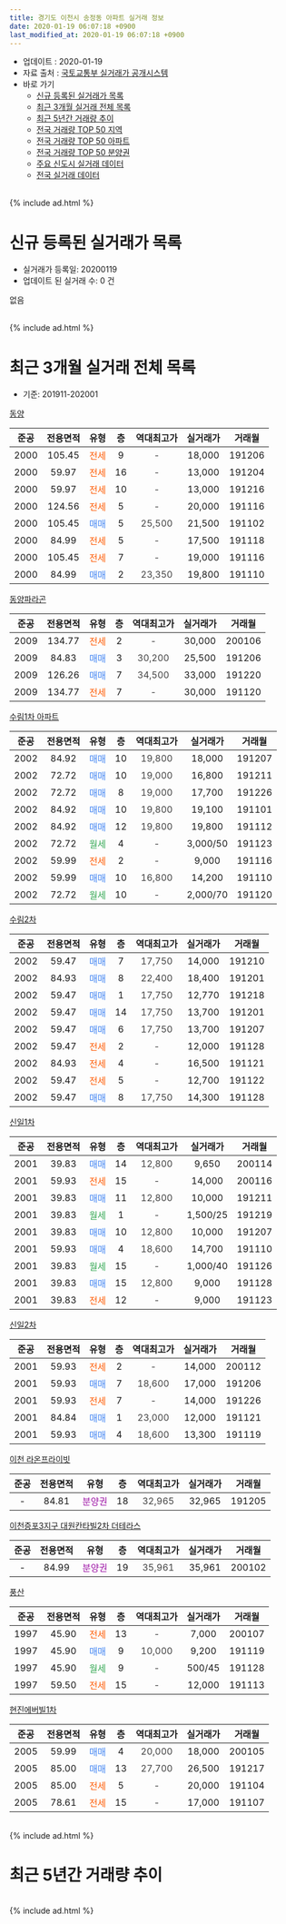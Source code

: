 ```yaml
---
title: 경기도 이천시 송정동 아파트 실거래 정보
date: 2020-01-19 06:07:18 +0900
last_modified_at: 2020-01-19 06:07:18 +0900
---
```


* 업데이트 : 2020-01-19
* 자료 출처 : [국토교통부 실거래가 공개시스템](http://rt.molit.go.kr)
* 바로 가기
    * [신규 등록된 실거래가 목록](#신규-등록된-실거래가-목록)
    * [최근 3개월 실거래 전체 목록](#최근-3개월-실거래-전체-목록)
    * [최근 5년간 거래량 추이](#최근-5년간-거래량-추이)
    * [전국 거래량 TOP 50 지역](https://apt-info.github.io/apt-trade-info/최근-3개월-전국에서-가장-거래가-많이-발생한-지역)
    * [전국 거래량 TOP 50 아파트](https://apt-info.github.io/apt-trade-info/최근-3개월-전국에서-가장-거래가-많이-발생한-아파트)
    * [전국 거래량 TOP 50 분양권](https://apt-info.github.io/apt-trade-info/최근-3개월-전국에서-가장-거래가-많이-발생한-분양권)
    * [주요 신도시 실거래 데이터](https://apt-info.github.io/apt-trade-info/주요-신도시)
    * [전국 실거래 데이터](https://apt-info.github.io/apt-trade-info/전국)
<br>
{% include ad.html %}
<br>

# 신규 등록된 실거래가 목록
* 실거래가 등록일: 20200119
* 업데이트 된 실거래 수: 0 건

없음

<br>
{% include ad.html %}
<br>

# 최근 3개월 실거래 전체 목록
* 기준: 201911-202001


[동양](https://search.naver.com/search.naver?query=%EA%B2%BD%EA%B8%B0%EB%8F%84+%EC%9D%B4%EC%B2%9C%EC%8B%9C+%EC%86%A1%EC%A0%95%EB%8F%99+%EB%8F%99%EC%96%91)

|준공|전용면적|유형|층|역대최고가|실거래가|거래월|
|:---:|:---:|:---:|:---:|:---:|:---:|:---:|
|2000|105.45|<span style="color:#ff5a00">전세</span>|9|<span style="color:#444444">-</span>|18,000|191206|
|2000|59.97|<span style="color:#ff5a00">전세</span>|16|<span style="color:#444444">-</span>|13,000|191204|
|2000|59.97|<span style="color:#ff5a00">전세</span>|10|<span style="color:#444444">-</span>|13,000|191216|
|2000|124.56|<span style="color:#ff5a00">전세</span>|5|<span style="color:#444444">-</span>|20,000|191116|
|2000|105.45|<span style="color:#4285f3">매매</span>|5|<span style="color:#444444">25,500</span>|21,500|191102|
|2000|84.99|<span style="color:#ff5a00">전세</span>|5|<span style="color:#444444">-</span>|17,500|191118|
|2000|105.45|<span style="color:#ff5a00">전세</span>|7|<span style="color:#444444">-</span>|19,000|191116|
|2000|84.99|<span style="color:#4285f3">매매</span>|2|<span style="color:#444444">23,350</span>|19,800|191110|

[동양파라곤](https://search.naver.com/search.naver?query=%EA%B2%BD%EA%B8%B0%EB%8F%84+%EC%9D%B4%EC%B2%9C%EC%8B%9C+%EC%86%A1%EC%A0%95%EB%8F%99+%EB%8F%99%EC%96%91%ED%8C%8C%EB%9D%BC%EA%B3%A4)

|준공|전용면적|유형|층|역대최고가|실거래가|거래월|
|:---:|:---:|:---:|:---:|:---:|:---:|:---:|
|2009|134.77|<span style="color:#ff5a00">전세</span>|2|<span style="color:#444444">-</span>|30,000|200106|
|2009|84.83|<span style="color:#4285f3">매매</span>|3|<span style="color:#444444">30,200</span>|25,500|191206|
|2009|126.26|<span style="color:#4285f3">매매</span>|7|<span style="color:#444444">34,500</span>|33,000|191220|
|2009|134.77|<span style="color:#ff5a00">전세</span>|7|<span style="color:#444444">-</span>|30,000|191120|

[수림1차 아파트](https://search.naver.com/search.naver?query=%EA%B2%BD%EA%B8%B0%EB%8F%84+%EC%9D%B4%EC%B2%9C%EC%8B%9C+%EC%86%A1%EC%A0%95%EB%8F%99+%EC%88%98%EB%A6%BC1%EC%B0%A8+%EC%95%84%ED%8C%8C%ED%8A%B8)

|준공|전용면적|유형|층|역대최고가|실거래가|거래월|
|:---:|:---:|:---:|:---:|:---:|:---:|:---:|
|2002|84.92|<span style="color:#4285f3">매매</span>|10|<span style="color:#444444">19,800</span>|18,000|191207|
|2002|72.72|<span style="color:#4285f3">매매</span>|10|<span style="color:#444444">19,000</span>|16,800|191211|
|2002|72.72|<span style="color:#4285f3">매매</span>|8|<span style="color:#444444">19,000</span>|17,700|191226|
|2002|84.92|<span style="color:#4285f3">매매</span>|10|<span style="color:#444444">19,800</span>|19,100|191101|
|2002|84.92|<span style="color:#4285f3">매매</span>|12|<span style="color:#444444">19,800</span>|19,800|191112|
|2002|72.72|<span style="color:#34a853">월세</span>|4|<span style="color:#444444">-</span>|3,000/50|191123|
|2002|59.99|<span style="color:#ff5a00">전세</span>|2|<span style="color:#444444">-</span>|9,000|191116|
|2002|59.99|<span style="color:#4285f3">매매</span>|10|<span style="color:#444444">16,800</span>|14,200|191110|
|2002|72.72|<span style="color:#34a853">월세</span>|10|<span style="color:#444444">-</span>|2,000/70|191120|

[수림2차](https://search.naver.com/search.naver?query=%EA%B2%BD%EA%B8%B0%EB%8F%84+%EC%9D%B4%EC%B2%9C%EC%8B%9C+%EC%86%A1%EC%A0%95%EB%8F%99+%EC%88%98%EB%A6%BC2%EC%B0%A8)

|준공|전용면적|유형|층|역대최고가|실거래가|거래월|
|:---:|:---:|:---:|:---:|:---:|:---:|:---:|
|2002|59.47|<span style="color:#4285f3">매매</span>|7|<span style="color:#444444">17,750</span>|14,000|191210|
|2002|84.93|<span style="color:#4285f3">매매</span>|8|<span style="color:#444444">22,400</span>|18,400|191201|
|2002|59.47|<span style="color:#4285f3">매매</span>|1|<span style="color:#444444">17,750</span>|12,770|191218|
|2002|59.47|<span style="color:#4285f3">매매</span>|14|<span style="color:#444444">17,750</span>|13,700|191201|
|2002|59.47|<span style="color:#4285f3">매매</span>|6|<span style="color:#444444">17,750</span>|13,700|191207|
|2002|59.47|<span style="color:#ff5a00">전세</span>|2|<span style="color:#444444">-</span>|12,000|191128|
|2002|84.93|<span style="color:#ff5a00">전세</span>|4|<span style="color:#444444">-</span>|16,500|191121|
|2002|59.47|<span style="color:#ff5a00">전세</span>|5|<span style="color:#444444">-</span>|12,700|191122|
|2002|59.47|<span style="color:#4285f3">매매</span>|8|<span style="color:#444444">17,750</span>|14,300|191128|

[신일1차](https://search.naver.com/search.naver?query=%EA%B2%BD%EA%B8%B0%EB%8F%84+%EC%9D%B4%EC%B2%9C%EC%8B%9C+%EC%86%A1%EC%A0%95%EB%8F%99+%EC%8B%A0%EC%9D%BC1%EC%B0%A8)

|준공|전용면적|유형|층|역대최고가|실거래가|거래월|
|:---:|:---:|:---:|:---:|:---:|:---:|:---:|
|2001|39.83|<span style="color:#4285f3">매매</span>|14|<span style="color:#444444">12,800</span>|9,650|200114|
|2001|59.93|<span style="color:#ff5a00">전세</span>|15|<span style="color:#444444">-</span>|14,000|200116|
|2001|39.83|<span style="color:#4285f3">매매</span>|11|<span style="color:#444444">12,800</span>|10,000|191211|
|2001|39.83|<span style="color:#34a853">월세</span>|1|<span style="color:#444444">-</span>|1,500/25|191219|
|2001|39.83|<span style="color:#4285f3">매매</span>|10|<span style="color:#444444">12,800</span>|10,000|191207|
|2001|59.93|<span style="color:#4285f3">매매</span>|4|<span style="color:#444444">18,600</span>|14,700|191110|
|2001|39.83|<span style="color:#34a853">월세</span>|15|<span style="color:#444444">-</span>|1,000/40|191126|
|2001|39.83|<span style="color:#4285f3">매매</span>|15|<span style="color:#444444">12,800</span>|9,000|191128|
|2001|39.83|<span style="color:#ff5a00">전세</span>|12|<span style="color:#444444">-</span>|9,000|191123|

[신일2차](https://search.naver.com/search.naver?query=%EA%B2%BD%EA%B8%B0%EB%8F%84+%EC%9D%B4%EC%B2%9C%EC%8B%9C+%EC%86%A1%EC%A0%95%EB%8F%99+%EC%8B%A0%EC%9D%BC2%EC%B0%A8)

|준공|전용면적|유형|층|역대최고가|실거래가|거래월|
|:---:|:---:|:---:|:---:|:---:|:---:|:---:|
|2001|59.93|<span style="color:#ff5a00">전세</span>|2|<span style="color:#444444">-</span>|14,000|200112|
|2001|59.93|<span style="color:#4285f3">매매</span>|7|<span style="color:#444444">18,600</span>|17,000|191206|
|2001|59.93|<span style="color:#ff5a00">전세</span>|7|<span style="color:#444444">-</span>|14,000|191226|
|2001|84.84|<span style="color:#4285f3">매매</span>|1|<span style="color:#444444">23,000</span>|12,000|191121|
|2001|59.93|<span style="color:#4285f3">매매</span>|4|<span style="color:#444444">18,600</span>|13,300|191119|


<script async src="//pagead2.googlesyndication.com/pagead/js/adsbygoogle.js"></script>
<!-- 기본 -->
<ins class="adsbygoogle"
     style="display:block"
     data-ad-client="ca-pub-1142216861245946"
     data-ad-slot="4805727019"
     data-ad-format="auto"
     data-full-width-responsive="true"></ins>
<script>
(adsbygoogle = window.adsbygoogle || []).push({});
</script>


[이천 라온프라이빗](https://search.naver.com/search.naver?query=%EA%B2%BD%EA%B8%B0%EB%8F%84+%EC%9D%B4%EC%B2%9C%EC%8B%9C+%EC%86%A1%EC%A0%95%EB%8F%99+%EC%9D%B4%EC%B2%9C+%EB%9D%BC%EC%98%A8%ED%94%84%EB%9D%BC%EC%9D%B4%EB%B9%97)

|준공|전용면적|유형|층|역대최고가|실거래가|거래월|
|:---:|:---:|:---:|:---:|:---:|:---:|:---:|
|-|84.81|<span style="color:#9C11A5">분양권</span>|18|<span style="color:#444444">32,965</span>|32,965|191205|

[이천증포3지구 대원칸타빌2차 더테라스](https://search.naver.com/search.naver?query=%EA%B2%BD%EA%B8%B0%EB%8F%84+%EC%9D%B4%EC%B2%9C%EC%8B%9C+%EC%86%A1%EC%A0%95%EB%8F%99+%EC%9D%B4%EC%B2%9C%EC%A6%9D%ED%8F%AC3%EC%A7%80%EA%B5%AC+%EB%8C%80%EC%9B%90%EC%B9%B8%ED%83%80%EB%B9%8C2%EC%B0%A8+%EB%8D%94%ED%85%8C%EB%9D%BC%EC%8A%A4)

|준공|전용면적|유형|층|역대최고가|실거래가|거래월|
|:---:|:---:|:---:|:---:|:---:|:---:|:---:|
|-|84.99|<span style="color:#9C11A5">분양권</span>|19|<span style="color:#444444">35,961</span>|35,961|200102|

[풍산](https://search.naver.com/search.naver?query=%EA%B2%BD%EA%B8%B0%EB%8F%84+%EC%9D%B4%EC%B2%9C%EC%8B%9C+%EC%86%A1%EC%A0%95%EB%8F%99+%ED%92%8D%EC%82%B0)

|준공|전용면적|유형|층|역대최고가|실거래가|거래월|
|:---:|:---:|:---:|:---:|:---:|:---:|:---:|
|1997|45.90|<span style="color:#ff5a00">전세</span>|13|<span style="color:#444444">-</span>|7,000|200107|
|1997|45.90|<span style="color:#4285f3">매매</span>|9|<span style="color:#444444">10,000</span>|9,200|191119|
|1997|45.90|<span style="color:#34a853">월세</span>|9|<span style="color:#444444">-</span>|500/45|191128|
|1997|59.50|<span style="color:#ff5a00">전세</span>|15|<span style="color:#444444">-</span>|12,000|191113|

[현진에버빌1차](https://search.naver.com/search.naver?query=%EA%B2%BD%EA%B8%B0%EB%8F%84+%EC%9D%B4%EC%B2%9C%EC%8B%9C+%EC%86%A1%EC%A0%95%EB%8F%99+%ED%98%84%EC%A7%84%EC%97%90%EB%B2%84%EB%B9%8C1%EC%B0%A8)

|준공|전용면적|유형|층|역대최고가|실거래가|거래월|
|:---:|:---:|:---:|:---:|:---:|:---:|:---:|
|2005|59.99|<span style="color:#4285f3">매매</span>|4|<span style="color:#444444">20,000</span>|18,000|200105|
|2005|85.00|<span style="color:#4285f3">매매</span>|13|<span style="color:#444444">27,700</span>|26,500|191217|
|2005|85.00|<span style="color:#ff5a00">전세</span>|5|<span style="color:#444444">-</span>|20,000|191104|
|2005|78.61|<span style="color:#ff5a00">전세</span>|15|<span style="color:#444444">-</span>|17,000|191107|


<br>
{% include ad.html %}
<br>

# 최근 5년간 거래량 추이


<div style="width:100%;">
    <canvas id="deal_progress" height="200"></canvas>
</div>

<script>
new Chart(document.getElementById("deal_progress"), {
    type: 'line',
    data: {
        labels: ['201501','201502','201503','201504','201505','201506','201507','201508','201509','201510','201511','201512','201601','201602','201603','201604','201605','201606','201607','201608','201609','201610','201611','201612','201701','201702','201703','201704','201705','201706','201707','201708','201709','201710','201711','201712','201801','201802','201803','201804','201805','201806','201807','201808','201809','201810','201811','201812','201901','201902','201903','201904','201905','201906','201907','201908','201909','201910','201911','201912','202001'],
        datasets: [{
            label: '매매',
            pointRadius: 1,
            data: [27, 24, 35, 27, 23, 22, 25, 14, 16, 14, 24, 12, 17, 20, 18, 20, 18, 19, 22, 16, 24, 22, 21, 12, 9, 13, 22, 18, 17, 23, 24, 21, 19, 19, 28, 13, 13, 15, 26, 8, 12, 18, 18, 17, 7, 8, 7, 12, 17, 9, 13, 9, 12, 7, 12, 17, 10, 26, 11, 15, 3],
            borderColor: "rgba(255, 201, 14, 1)",
            backgroundColor: "rgba(255, 201, 14, 0.5)",
            fill: false,
            lineTension: 0
        },{
            label: '전월세',
            pointRadius: 1,
            data: [11, 14, 9, 9, 9, 4, 11, 9, 4, 10, 9, 8, 11, 18, 9, 9, 11, 13, 18, 18, 12, 14, 16, 9, 6, 13, 14, 7, 10, 12, 11, 12, 13, 9, 9, 9, 16, 9, 11, 8, 7, 13, 5, 6, 3, 5, 4, 11, 11, 8, 13, 7, 8, 16, 13, 9, 7, 14, 16, 5, 4],
            borderColor: "rgba(0, 141, 185, 1)",
            backgroundColor: "rgba(0, 141, 185, 0.5)",
            fill: false,
            lineTension: 0
        }
        ]
    },
    options: {
        responsive: true,
        title: {
            display: false
        },
        tooltips: {
            mode: 'index',
            intersect: false
        },
        hover: {
            mode: 'nearest',
            intersect: true
        },
        scales: {
            xAxes: [{
                display: true,
                scaleLabel: {
                    display: true,
                    labelString: '년/월'
                }
            }],
            yAxes: [{
                display: true,
                ticks: {
                    suggestedMin: 0,
                },
                scaleLabel: {
                    display: true,
                    labelString: '실거래 수'
                }
            }]
        }
    }
});

</script>


<br>
{% include ad.html %}
<br>

